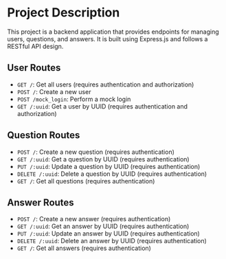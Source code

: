 # Project Description

This project is a backend application that provides endpoints for managing users, questions, and answers. It is built using Express.js and follows a RESTful API design.

## User Routes

- `GET /`: Get all users (requires authentication and authorization)
- `POST /`: Create a new user
- `POST /mock_login`: Perform a mock login
- `GET /:uuid`: Get a user by UUID (requires authentication and authorization)

## Question Routes

- `POST /`: Create a new question (requires authentication)
- `GET /:uuid`: Get a question by UUID (requires authentication)
- `PUT /:uuid`: Update a question by UUID (requires authentication)
- `DELETE /:uuid`: Delete a question by UUID (requires authentication)
- `GET /`: Get all questions (requires authentication)

## Answer Routes

- `POST /`: Create a new answer (requires authentication)
- `GET /:uuid`: Get an answer by UUID (requires authentication)
- `PUT /:uuid`: Update an answer by UUID (requires authentication)
- `DELETE /:uuid`: Delete an answer by UUID (requires authentication)
- `GET /`: Get all answers (requires authentication)

